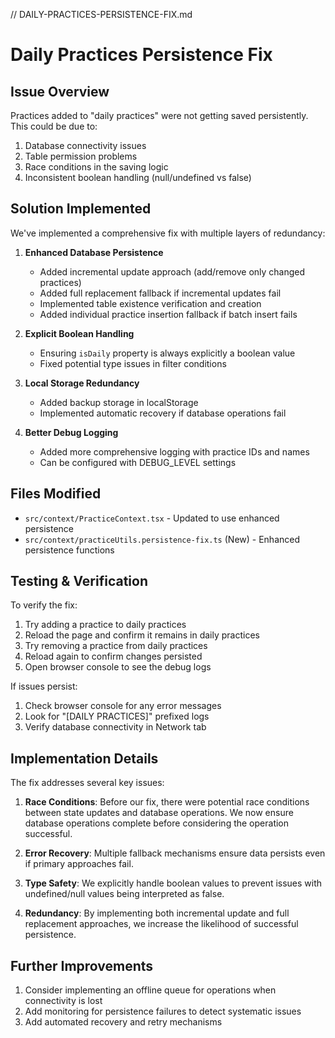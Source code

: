 // DAILY-PRACTICES-PERSISTENCE-FIX.md
# Daily Practices Persistence Fix

## Issue Overview
Practices added to "daily practices" were not getting saved persistently. This could be due to:

1. Database connectivity issues
2. Table permission problems
3. Race conditions in the saving logic
4. Inconsistent boolean handling (null/undefined vs false)

## Solution Implemented

We've implemented a comprehensive fix with multiple layers of redundancy:

1. **Enhanced Database Persistence**
   - Added incremental update approach (add/remove only changed practices)
   - Added full replacement fallback if incremental updates fail
   - Implemented table existence verification and creation
   - Added individual practice insertion fallback if batch insert fails

2. **Explicit Boolean Handling**
   - Ensuring `isDaily` property is always explicitly a boolean value
   - Fixed potential type issues in filter conditions

3. **Local Storage Redundancy**
   - Added backup storage in localStorage
   - Implemented automatic recovery if database operations fail

4. **Better Debug Logging**
   - Added more comprehensive logging with practice IDs and names
   - Can be configured with DEBUG_LEVEL settings

## Files Modified

- `src/context/PracticeContext.tsx` - Updated to use enhanced persistence
- `src/context/practiceUtils.persistence-fix.ts` (New) - Enhanced persistence functions

## Testing & Verification

To verify the fix:
1. Try adding a practice to daily practices
2. Reload the page and confirm it remains in daily practices
3. Try removing a practice from daily practices
4. Reload again to confirm changes persisted
5. Open browser console to see the debug logs

If issues persist:
1. Check browser console for any error messages
2. Look for "[DAILY PRACTICES]" prefixed logs
3. Verify database connectivity in Network tab

## Implementation Details

The fix addresses several key issues:

1. **Race Conditions**: Before our fix, there were potential race conditions between state updates and database operations. We now ensure database operations complete before considering the operation successful.

2. **Error Recovery**: Multiple fallback mechanisms ensure data persists even if primary approaches fail.

3. **Type Safety**: We explicitly handle boolean values to prevent issues with undefined/null values being interpreted as false.

4. **Redundancy**: By implementing both incremental update and full replacement approaches, we increase the likelihood of successful persistence.

## Further Improvements

1. Consider implementing an offline queue for operations when connectivity is lost
2. Add monitoring for persistence failures to detect systematic issues
3. Add automated recovery and retry mechanisms
